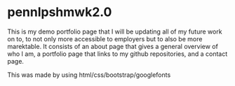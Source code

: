 # pennlpshmwk2.0

This is my demo portfolio page that I will be updating all of my future work on to, to not only more accessible to employers but to also be more marektable. It consists of an about page that gives a general overview of who I am, a portfolio page that links to my github repositories, and a contact page.

This was made by using html/css/bootstrap/googlefonts

